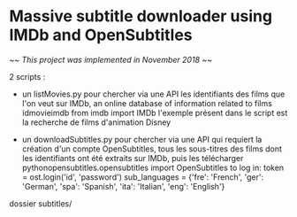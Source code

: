 # Massive subtitle downloader using IMDb and OpenSubtitles

~~ *This project was implemented in November 2018* ~~

2 scripts :

- un listMovies.py  pour chercher via une API les identifiants des films que l'on veut sur IMDb, an online database of information related to films
idmovieimdb
from imdb import IMDb
l'exemple présent dans le script est la recherche de films d'animation Disney


- un downloadSubtitles.py pour chercher via une API qui requiert la création d'un compte OpenSubtitles, tous les sous-titres des films dont les identifiants ont été extraits sur IMDb, puis les télécharger
pythonopensubtitles.opensubtitles import OpenSubtitles
to log in: token = ost.login('id', 'password')
sub_languages = {'fre': 'French', 'ger': 'German', 'spa': 'Spanish', 'ita': 'Italian', 'eng': 'English'}

dossier subtitles/
